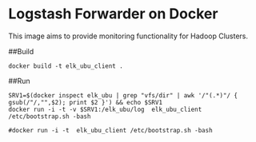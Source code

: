 # Logstash Forwarder on Docker

This image aims to provide monitoring functionality for Hadoop Clusters.

##Build
```
docker build -t elk_ubu_client .
```

##Run
```
SRV1=$(docker inspect elk_ubu | grep "vfs/dir" | awk '/"(.*)"/ { gsub(/"/,"",$2); print $2 }') && echo $SRV1
docker run -i -t -v $SRV1:/elk_ubu/log  elk_ubu_client /etc/bootstrap.sh -bash

#docker run -i -t  elk_ubu_client /etc/bootstrap.sh -bash
```
